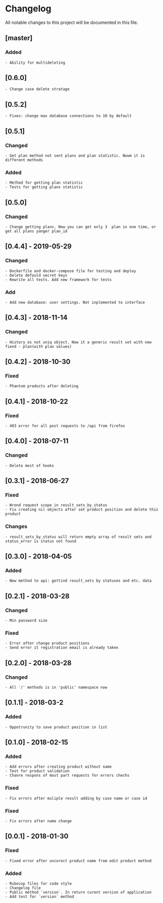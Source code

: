 # Changelog
All notable changes to this project will be documented in this file.
## [master]
### Added
    - Ability for multideleting
## [0.6.0]
    - Change case delete stratage
## [0.5.2]
    - Fixes: change max database connections to 10 by default
## [0.5.1]
### Changed 
    - Get plan method not sent plans and plan statistic. Nowm it is different methods 
### Added
    - Method for getting plan statistic
    - Tests for getting plans statistic
## [0.5.0]
### Changed
    - Change getting plans. Now you can get only 3  plan in one time, or get all plans yanger plan_id
## [0.4.4] - 2019-05-29
### Changed
    - Dockerfile and docker-compose file for testing and deploy
    - Delete defould secret keys
    - Rewrite all tests. Add new framework for tests
### Add
    - Add new database: user settings. Not inplemented to interface
## [0.4.3] - 2018-11-14
### Changed
    - History os not uniq object. Now it a generic result set with new fiend - plan(with plan values)
## [0.4.2] - 2018-10-30
### Fixed
    - Phantom products after deleting
## [0.4.1] - 2018-10-22
### Fixed
    - 403 error for all post requests to /api from firefox
## [0.4.0] - 2018-07-11
### Changed
    - Delete most of hooks
## [0.3.1] - 2018-06-27
### Fixed 
    - Wrond request scope in result_sets_by_status
    - Fix creating nil objects after set product position and delete this product
### Changes 
    - result_sets_by_status will return empty array of result sets and status_error is status not found
## [0.3.0] - 2018-04-05
### Added
    - New method to api: gettind result_sets by statuses and etc. data
## [0.2.1] - 2018-03-28
### Changed
    - Min password size
### Fixed
    - Error after change product positions
    - Send error it registration email is already taken
## [0.2.0] - 2018-03-28
### Changed
    - All '/' methods is in 'public' namespace now
## [0.1.1] - 2018-03-2
### Added 
    - Oppotrunity to save product position in list
## [0.1.0] - 2018-02-15
### Added
    - Add errors after creating product without name
    - Test for product validation
    - Chanre respons of most part requests for errors chechs
### Fixed
    - Fix errors after muliple result adding by case name or case id
### Fixed
    - Fix errors after name change
## [0.0.1] - 2018-01-30
### Fixed
    - Fixed error after uncorect product name from edit product method
### Added
    - Rubocop files for code style 
    - Changelog file
    - Public method `version`. In return curent version of application
    - Add test for `version` method